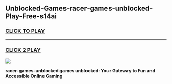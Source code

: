 
## Unblocked-Games-racer-games-unblocked-Play-Free-s14ai
<h3>
<a href="https://premium76.site?title=racer-games-unblocked&ref=20M">CLICK TO PLAY</a></h3>
<hr>

<h3>
<a href="https://premium76.site?title=racer-games-unblocked&ref=20M">CLICK 2 PLAY</a>
  
</h3>

<a href="https://premium76.site?title=racer-games-unblocked&ref=19M"><img src="https://clearcache.store/games.png"></a>


**racer-games-unblocked games unblocked: Your Gateway to Fun and Accessible Online Gaming**
